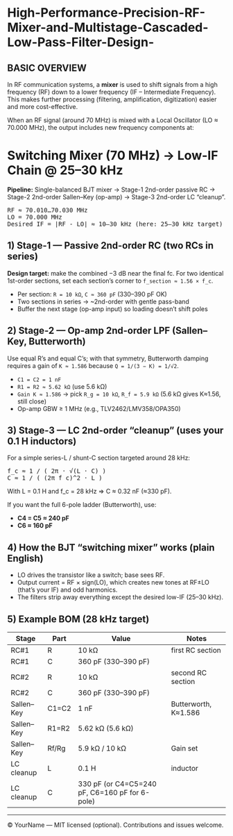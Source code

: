 # High-Performance-Precision-RF-Mixer-and-Multistage-Cascaded-Low-Pass-Filter-Design-
<!DOCTYPE html>
<html lang="en">
<head>
<meta charset="utf-8" />

</head>
<body>
<main>


## BASIC OVERVIEW

In RF communication systems, a **mixer** is used to shift signals from a high frequency (RF) down to a lower frequency (IF – Intermediate Frequency).  
This makes further processing (filtering, amplification, digitization) easier and more cost-effective.

When an RF signal (around 70 MHz) is mixed with a Local Oscillator (LO ≈ 70.000 MHz), the output includes new frequency components at:
<h1>Switching Mixer (70 MHz) → Low-IF Chain @ 25–30 kHz</h1>

<p class="muted">
<strong>Pipeline:</strong> Single-balanced BJT mixer → <span class="pill">Stage-1</span> 2nd-order passive RC → <span class="pill">Stage-2</span> 2nd-order Sallen–Key (op-amp) → <span class="pill">Stage-3</span> 2nd-order LC “cleanup”.
</p>

<div class="box">
<pre>
RF ≈ 70.010…70.030 MHz
LO = 70.000 MHz
Desired IF = |RF - LO| ≈ 10–30 kHz (here: 25–30 kHz target)
</pre>
</div>

<h2 id="stage1">1) Stage-1 — Passive 2nd-order RC (two RCs in series)</h2>

<p><strong>Design target:</strong> make the combined −3 dB near the final fc. For two identical 1st-order sections, set each section’s corner to <code>f_section ≈ 1.56 × f_c</code>.</p>

<ul>
  <li>Per section: <code>R = 10 kΩ</code>, <code>C ≈ 360 pF</code> (330–390 pF OK)</li>
  <li>Two sections in series → ~2nd-order with gentle pass-band</li>
  <li>Buffer the next stage (op-amp input) so loading doesn’t shift poles</li>
</ul>

<h2 id="stage2">2) Stage-2 — Op-amp 2nd-order LPF (Sallen–Key, Butterworth)</h2>

<p>Use equal R’s and equal C’s; with that symmetry, Butterworth damping requires a gain of <code>K ≈ 1.586</code> because <code>Q = 1/(3 − K) = 1/√2</code>.</p>

<ul>
  <li><code>C1 = C2 = 1 nF</code></li>
  <li><code>R1 = R2 ≈ 5.62 kΩ</code> (use 5.6 kΩ)</li>
  <li><code>Gain K ≈ 1.586</code> → pick <code>R_g = 10 kΩ</code>, <code>R_f = 5.9 kΩ</code> (5.6 kΩ gives K≈1.56, still close)</li>
  <li>Op-amp GBW ≥ 1 MHz (e.g., TLV2462/LMV358/OPA350)</li>
</ul>

<h2 id="stage3">3) Stage-3 — LC 2nd-order “cleanup” (uses your 0.1 H inductors)</h2>

<p>For a simple series-L / shunt-C section targeted around 28 kHz:</p>
<pre>
f_c ≈ 1 / ( 2π · √(L · C) )
C ≈ 1 / ( (2π f_c)^2 · L )
</pre>
<p>With L = 0.1 H and f_c = 28 kHz ⇒ C ≈ 0.32 nF (≈330 pF).</p>

<p>If you want the full 6-pole ladder (Butterworth), use:</p>
<ul>
  <li><strong>C4 = C5 ≈ 240 pF</strong></li>
  <li><strong>C6 ≈ 160 pF</strong></li>
</ul>

<h2 id="mixer">4) How the BJT “switching mixer” works (plain English)</h2>
<ul>
  <li>LO drives the transistor like a switch; base sees RF.</li>
  <li>Output current = RF × sign(LO), which creates new tones at RF±LO (that’s your IF) and odd harmonics.</li>
  <li>The filters strip away everything except the desired low-IF (25–30 kHz).</li>
</ul>

<h2 id="bom">5) Example BOM (28 kHz target)</h2>
<table>
<thead><tr><th>Stage</th><th>Part</th><th>Value</th><th>Notes</th></tr></thead>
<tbody>
<tr><td>RC#1</td><td>R</td><td>10 kΩ</td><td>first RC section</td></tr>
<tr><td>RC#1</td><td>C</td><td>360 pF (330–390 pF)</td><td></td></tr>
<tr><td>RC#2</td><td>R</td><td>10 kΩ</td><td>second RC section</td></tr>
<tr><td>RC#2</td><td>C</td><td>360 pF (330–390 pF)</td><td></td></tr>
<tr><td>Sallen–Key</td><td>C1=C2</td><td>1 nF</td><td>Butterworth, K≈1.586</td></tr>
<tr><td>Sallen–Key</td><td>R1=R2</td><td>5.62 kΩ (5.6 kΩ)</td><td></td></tr>
<tr><td>Sallen–Key</td><td>Rf/Rg</td><td>5.9 kΩ / 10 kΩ</td><td>Gain set</td></tr>
<tr><td>LC cleanup</td><td>L</td><td>0.1 H</td><td>inductor</td></tr>
<tr><td>LC cleanup</td><td>C</td><td>330 pF (or C4=C5=240 pF, C6=160 pF for 6-pole)</td><td></td></tr>
</tbody>
</table>

<hr/>

<p class="muted">© YourName — MIT licensed (optional). Contributions and issues welcome.</p>

</main>
</body>
</html>
